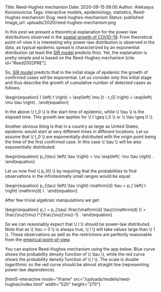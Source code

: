 Title: Reed-Hughes mechanism
Date: 2020-09-15 08:00
Author: Aleksejus Kononovicius
Tags: interactive models, epidemiology, statistics, Reed-Hughes mechanism
Slug: reed-hughes-mechanism
Status: published
Image_url: uploads/2020/reed-hughes-mechanism.png

In this post we present a theoretical explanation for the power-law distributions
observed in the
[spatial growth of COVID-19]({filename}/articles/2020/covid-19-spatial-growth.md).
From theoretical point-of-view it is interesting why power-law distribution is
observed in the data, as typical epidemic spread is characterized by
an exponential distribution (at least the [SIR model]({filename}/articles/2020/sir-model.md)
predicts this). Yet, the explanation is pretty simple and is based on
the Reed-Hughes mechanism [cite id="Reed2002PRE"].<!--more-->

So, [SIR model]({filename}/articles/2020/sir-model.md) predicts that in the
initial stage of epidemic the growth of confirmed cases will be exponential.
Let us consider only this initial stage and thus describe the growth of
cumulative number of detected cases as follows:

\begin{equation}
    I \left( t \right) = \exp\left( \mu [t - t\_0] \right) =
        \exp\left( \mu \tau \right) .
\end{equation}

In the above \\\( t\_0 \\\) is the start time of epidemic, while \\\( \tau \\\)
is the elapsed time. This growth law applies for \\\( t \geq t\_0 \\\) or
\\\( \tau \geq 0 \\\).

Another obvious thing is that in a country as large as United States, epidemic
would start at very different times in different locations. Let us assume that
\\\( t\_0 \\\) are exponentially distributed with the origin point being the
time of the first confirmed case. In this case \\\( \tau \\\) will be also
exponentially distributed:

\begin{equation}
    p\_{\tau} \left( \tau \right) = \nu \exp\left( -\nu \tau \right) .
\end{equation}

Let us now find \\\( p\_I(I) \\\) by requiring that the probabilities to find
observations in the infinitesimally small ranges would be equal:

\begin{equation}
    p\_{\tau} \left( \tau \right) \mathrm{d} \tau =
        p\_I \left( I \right) \mathrm{d} I .
\end{equation}

After few trivial algebraic manipulations we get:

\begin{equation}
    p\_I = p\_{\tau} \frac{\mathrm{d} \tau}{\mathrm{d} I} =
        \frac{\nu}{\mu} I^{\frac{\nu}{\mu}-1} .
\end{equation}

So we can reasonably expect that \\\( I \\\) should be power-law distributed.
Note that as \\\( \tau > 0 \\\) is always true, \\\( I \\\) will take values
large than \\\( 1 \\\). These observations as well as the restrictions are
perfectly reasonable from the
[empirical point-of-view]({filename}/articles/2020/covid-19-spatial-growth.md).

You can explore Reed-Hughes mechanism using the app below. Blue curve shows
the probability density function of \\\( \tau \\\), while the red curve shows
the probability density function of \\\( I \\\). The scale is double
logarithmic so the red curve should be almost straight line (representing
power-law dependence).

[html5-interactive mode="iframe"
src="/uploads/models/reed-hughes/index.html" width="520" height="270"]

